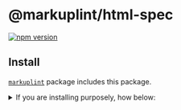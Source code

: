 # @markuplint/html-spec

[![npm version](https://badge.fury.io/js/%40markuplint%2Fhtml-spec.svg)](https://www.npmjs.com/package/@markuplint/html-spec)

## Install

[`markuplint`](https://www.npmjs.com/package/markuplint) package includes this package.

<details>
<summary>If you are installing purposely, how below:</summary>

```shell
$ npm install @markuplint/html-spec

$ yarn add @markuplint/html-spec
```

</details>
